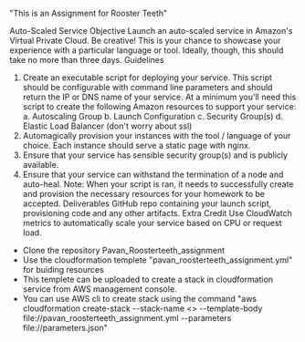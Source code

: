 "This is an Assignment for Rooster Teeth"

Auto-Scaled Service
Objective
Launch an auto-scaled service in Amazon's Virtual Private Cloud.
Be creative! This is your chance to showcase your experience with a particular language or tool.
Ideally, though, this should take no more than three days.
Guidelines
1. Create an executable script for deploying your service. This script should be configurable with
command line parameters and should return the IP or DNS name of your service. At a minimum
you'll need this script to create the following Amazon resources to support your service:
a. Autoscaling Group
b. Launch Configuration
c. Security Group(s)
d. Elastic Load Balancer (don't worry about ssl)
2. Automagically provision your instances with the tool / language of your choice. Each instance
should serve a static page with nginx.
3. Ensure that your service has sensible security group(s) and is publicly available.
4. Ensure that your service can withstand the termination of a node and auto-heal.
Note: When your script is ran, it needs to successfully create and provision the necessary resources
for your homework to be accepted.
Deliverables
GitHub repo containing your launch script, provisioning code and any other artifacts.
Extra Credit
Use CloudWatch metrics to automatically scale your service based on CPU or request load.



* Clone the repository Pavan_Roosterteeth_assignment
* Use the cloudformation templete "pavan_roosterteeth_assignment.yml" for buiding resources 
* This templete can be uploaded to create a stack in cloudformation service from AWS management console.
* You can use AWS cli to create stack using the command "aws cloudformation create-stack --stack-name <<desired stack name>> --template-body file://pavan_roosterteeth_assignment.yml --parameters file://parameters.json"


